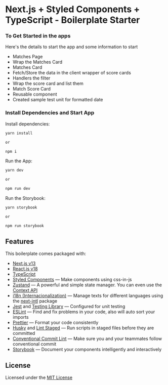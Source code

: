 # Next.js + Styled Components + TypeScript - Boilerplate Starter

### To Get Started in the apps

Here's the details to start the app and some information to start
 - Matches Page
  - Wrap the Matches Card
 - Matches Card
  - Fetch/Store the data in the client wrapper of score cards
  - Handlers the filter
  - Wrap the score card and list them
 - Match Score Card
  - Reusable component
 - Created sample test unit for formatted date

### Install Dependencies and Start App
Install dependencies:

```bash
yarn install

or

npm i
```

Run the App:

```bash
yarn dev

or

npm run dev
```

Run the Storybook:

```bash
yarn storybook

or

npm run storybook
```

## Features

This boilerplate comes packaged with:

- [Next.js v13](https://nextjs.org)
- [React.js v18](https://react.dev)
- [TypeScript](https://www.typescriptlang.org)
- [Styled Components](https://styled-components.com) — Make components using css-in-js
- [Zustand](https://zustand-demo.pmnd.rs) — A powerful and simple state manager. You can even use the [Context API](https://react.dev/learn/passing-data-deeply-with-context)
- [i18n (Internacionalization)](https://nextjs.org/docs/pages/building-your-application/routing/internationalization) — Manage texts for different languages using the [next-intl](https://next-intl-docs.vercel.app) package
- [Jest](https://jestjs.io) and [Testing Library](https://testing-library.com) — Configured for unit testing
- [ESLint](https://eslint.org) — Find and fix problems in your code, also will auto sort your imports
- [Prettier](https://prettier.io) — Format your code consistently
- [Husky](https://typicode.github.io/husky) and [Lint Staged](https://github.com/okonet/lint-staged) — Run scripts in staged files before they are committed
- [Conventional Commit Lint](https://commitlint.js.org) — Make sure you and your teammates follow conventional commit
- [Storybook](https://storybook.js.org) — Document your components intelligently and interactively

## License

Licensed under the [MIT License](LICENSE)
